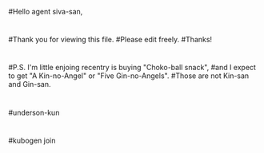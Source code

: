 #Hello agent siva-san,
#
#Thank you for viewing this file.
#Please edit freely.
#Thanks!
#
#P.S. I'm little enjoing recentry is buying "Choko-ball snack", 
#and I expect to get "A Kin-no-Angel" or "Five Gin-no-Angels".
#Those are not Kin-san and Gin-san.
#
#underson-kun
#
#
#kubogen join
#


